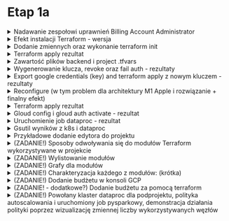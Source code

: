 # Etap 1a
<details>
  <summary>Nadawanie zespołowi uprawnień Billing Account Administrator </summary>
  
  ![img.png](figures/1a/dostep1.png)
  ![img.png](figures/1a/dostep2.png)
  ![img.png](figures/1a/dostep3.png)
  
</details>
<details>
  <summary>Efekt instalacji Terraform - wersja</summary>
  
  ![img.png](figures/1a/terraformwersja.png)
  
</details>
<details>
  <summary>Dodanie zmiennych oraz wykonanie terraform init</summary>
  
  ![img.png](figures/1a/zmienne_innit.png)
  
</details>

<details>
  <summary>Terraform apply rezultat</summary>
  
  ![img.png](figures/1a/apply.png)
  ![img.png](figures/1a/apply2.png)
  ![img.png](figures/1a/apply3.png)
  
</details>
<details>
  <summary>Zawartość plików backend i project .tfvars</summary>
  
  ![img.png](figures/1a/przypisanie_do_pliku_backend.png)
  ![img.png](figures/1a/file_project_pre_reconfigure.png)
  
</details>

<details>
  <summary>Wygenerowanie klucza, revoke oraz fail auth - rezultaty</summary>
  
  ![img.png](figures/1a/wygenerowanie_klucza.png)
  ![img.png](figures/1a/revoke.png)
  ![img.png](figures/1a/fail_auth.png)
  
</details>
<details>
  <summary>Export google credentials (key) and terraform apply z nowym kluczem - rezultaty</summary>
  
  ![img.png](figures/1a/export_credentials_and_apply.png)
  
</details>
<details>
  <summary>Reconfigure (w tym problem dla architektury M1 Apple i rozwiązanie + finalny efekt)</summary>
  
  ![img.png](figures/1a/reconfigure.png)
  ![img.png](figures/1a/reconfigure_rozwiazanie_problemu.png)
  ![img.png](figures/1a/reconfigure_rozwiazanie_problemu2.png)
  ![img.png](figures/1a/reconfigure_po_rozw_problemu.png)
  
</details>

<details>
  <summary>Terraform apply rezultat</summary>
  
  ![img.png](figures/1a/apply_variables_output.png)
  
</details>
<details>
  <summary>Gloud config i gloud auth activate - rezultat</summary>
  
  ![img.png](figures/1a/gcloud_config.png)
  ![img.png](figures/1a/gcloud_auth_activate.png)
  
</details>
<details>
  <summary>Uruchomienie job dataproc - rezultat</summary>
  
  ![img.png](figures/1a/run_dataproc_job.png)
  
</details>
<details>
  <summary>Gsutil wyników z k8s i dataproc</summary>
  
  ![img.png](figures/1a/gsutil_cat.png)
  ![img.png](figures/1a/gsutil_cat2.png)
  
</details>
<details>
  <summary>Przykładowe dodanie edytora do projektu</summary>
  
  ![img.png](figures/1a/dodanie_edytora1.png)
  
</details>
<details>
  <summary>(ZADANIE!) Sposoby odwoływania się do modułów Terraform wykorzystywane w projekcie</summary>
  
  Do 3 modułów odwołujemy się w projekcie w ten sam sposób - poprzez deklarację ich w pliku main.tf (folder główny) i wskazanie źródła np:
  ```
  module "dataproc-pyspark-job" {
  source         = "./modules/dataproc-pyspark-job"
  project_name   = var.project_name
  region         = var.region
  staging_bucket = google_storage_bucket.tbd-staging-bucket.name
  py_file        = "gs://${google_storage_bucket_object.pyspark_job_file.bucket}/${google_storage_bucket_object.pyspark_job_file.name}"
}
  ```
  Do modułu k8s-spark-operator odwołujemy się poprzez deklarację w pliku main.tf i wskazanie źródła (plików main.tf i innych.) jako repozytorium Github tj.
  ```
  module "k8s-spark-operator" {
  depends_on = [module.gke]
  source     = "github.com/biodatageeks/sequila-cloud-recipes.git?ref=0.1.2/modules/kubernetes/spark-on-k8s-operator"
  providers = {
    helm = helm.gke
  }
}
  ```
</details>
<details>
  <summary>(ZADANIE!) Wylistowanie modułów</summary>
  
  ![img.png](figures/1a/moduly_lista.png)
  
</details>
<details>
  <summary>(ZADANIE!) Grafy dla modułów</summary>
  
  ##Dla folderu głównego:
  ![img.png](figures/1a/zad6moduly/caly_graf_glowny.svg)
  ##Dla modułu data-generator:
  ![img.png](figures/1a/zad6moduly/datagenerator.svg)
  ##Dla modułu dataproc-pyspark-job:
  ![img.png](figures/1a/zad6moduly/dataproc.svg)
  ##Dla modułu gke:
  ![img.png](figures/1a/zad6moduly/gke.svg)
  ##Dla modułu k8s - dołączonego za pomocą linka do repozytorium Github:
  ![img.png](figures/1a/zad6moduly/k8s.svg)
  ##Graf dla folderu/podprojektu gcp_project
  ![img.png](figures/1a/zad6moduly/gcp_project_graph.svg)
  ##Graf dla folderu/podprojektu projekt3 (Wykorzystany w ostatnim zadaniu dot. polityki autoskalowania)
  ![img.png](figures/1a/zad6moduly/projekt3_graph.svg)
  
</details>
<details>
  <summary>(ZADANIE!) Charakteryzacja każdego z modułów: (krótka)</summary>

1)data-generator
Korzysta z 3 zasobów:
random_integer - do wygenerowania liczby z zakresu 100 - 5000
random_string - do wygenerowania losowego ciągu tekstu o wskazanej długości, korzysta z output z zasobu random_integer 
local_file - do tworzenia pliku o wskazanej zawartości (zapisu w systemie plików).

Moduł korzysta z lokalnych zmiennych do wygenerowania odpowiedniej zawartości pliku do zasobu local_file.
Wyjście z modułu to liczba lini w wygenerowanym pliku oraz jego nazwa/ścieżka.

2)dataproc-pyspark-job
Tworzenie klastra dataproc do uruchomienia odpowiedniego skryptu napisanego w języku Python wykorzystując Sparka(PySpark)

3)gke
Tworzenie klastra Google Kubernetes Engine do uruchomienia odpowiedniego skryptu napisanego w języku Python wykorzystując Sparka(PySpark).

4)k8s-spark-operator (pobierany z github)
Operator Kubernetes dla Apacha Spark wykorzystujący Helm - ma na celu sprawienie, określanie i uruchamianie aplikacji Spark w taki sposób aby było proste i idiomatyczne, jak uruchamianie innych obciążeń na Kubernetes. Wykorzystuje niestandardowe zasoby Kubernetes do określania, uruchamiania i wyświetlania stanu aplikacji Spark.
  
</details>
<details>
  <summary>(ZADANIE!) Dodanie budżetu w konsoli GCP</summary>
  
  ![img.png](figures/1a/budzet1.png)
  ![img.png](figures/1a/budzet2.png)
  ![img.png](figures/1a/budzet3.png)
  ![img.png](figures/1a/budzet4.png)
  
  Pokaz stanu budżetu po pewnym czasie:
  ![img.png](figures/1a/budzet5.png)
</details>
<details>
  <summary>(ZADANIE! - dodatkowe?) Dodanie budżetu za pomocą terraform</summary>
  
  Niżej przedstawione zostały problemy i wykorzystane rozwiązania:
  ![img.png](figures/1a/budzet_terraform/problem1.png)
  ![img.png](figures/1a/budzet_terraform/rozwiazanie1.png)
  ![img.png](figures/1a/budzet_terraform/problem2.png)
  ![img.png](figures/1a/budzet_terraform/rozwiazanie2.png)
  ![img.png](figures/1a/budzet_terraform/problem3.png)
  ![img.png](figures/1a/budzet_terraform/rozwiazanie3.png)
  
  Efekt ustawienia nowego budżetu:
  ![img.png](figures/1a/budzet_terraform/2budzety.png)
  
  Opis budżetu: (weryfikacja poprawności)
  ![img.png](figures/1a/budzet_terraform/budzet2opis1.png)
  ![img.png](figures/1a/budzet_terraform/budzet2opis2.png)
  
  Można zauważyć że budżet znika po terraform destroy ...
  ![img.png](figures/1a/budzet_terraform/budzet_po_destroy.png)
  
  Kod (dodatek do pliku main.tf - linie dopisane do pliku):
  
  ```
  ####### Dodanie budżetu wykorzystując terraform
data "google_billing_account" "account" {
  billing_account = var.billing_account
}


data "google_project" "project" {
}

resource "google_billing_budget" "budget" {
  billing_account = data.google_billing_account.account.id
  display_name    = "gcp_project2"

  budget_filter {
    projects = ["projects/${data.google_project.project.number}"]
    credit_types_treatment = "EXCLUDE_ALL_CREDITS"
  }

  amount {
    specified_amount {
      currency_code = "USD"
      units         = "50"
    }
  }
  

  threshold_rules {
    threshold_percent = 0.5
  }

  threshold_rules {
    threshold_percent = 0.8
  }

   threshold_rules {
    threshold_percent = 1.0
  }

  all_updates_rule {
    monitoring_notification_channels = [
      google_monitoring_notification_channel.notification_channel.id,
    ]
    disable_default_iam_recipients = false
    schema_version = 1

  }
}

resource "google_monitoring_notification_channel" "notification_channel" {
  display_name = "Example Notification Channel"
  type         = "email"

  labels = {
    email_address = "michaldao53@gmail.com"
  }
}
  ```
</details>

<details>
  <summary>(ZADANIE!) Powołany klaster dataproc dla podprojektu, polityka autoscalowania i uruchomiony job pysparkowy, demonstracja działania polityki poprzez wizualizację zmiennej liczby wykorzystywanych węzłów</summary>
  
  Udzielenie pozwolenia na monitorowanie
  ![img.png](figures/1a/zad8/pozwolenie_na_monitorowanie.png)
  
  Zauważyć można zmieniającą się liczbę wykorzystanych węzłów
  ![img.png](figures/1a/zad8/metryka.png)
  
  Kod main.tf i na końcu variables.tf:
  
  ```
  locals {
  project = "${var.tbd_semester}-${var.group_id}"
}
provider "google" {
  project = local.project
  region  = var.region
}
resource "google_dataproc_cluster" "mycluster" {
  name   = "dproc-cluster-unique-name"
  region = var.region
  cluster_config {
    autoscaling_config {
      policy_uri = google_dataproc_autoscaling_policy.asp.name
    }
    worker_config {
      num_instances    =  4
      disk_config {
        boot_disk_size_gb = 30
        num_local_ssds    = 1
      }
    }
}
}


resource "google_dataproc_autoscaling_policy" "asp" {
  policy_id = "dataproc-policy"
  location  = var.region

  worker_config {
    min_instances = 2
    max_instances = 20
  }
  secondary_worker_config {
    min_instances=0
    max_instances = 4
    
  }
  basic_algorithm {
    yarn_config {
      graceful_decommission_timeout = "30s"

      scale_up_factor   = 0.5
      scale_down_factor = 0.5
    }
  }
}




# Submit an example spark job to a dataproc cluster
resource "google_dataproc_job" "spark" {
  region       = google_dataproc_cluster.mycluster.region
  force_delete = true
  placement {
    cluster_name = google_dataproc_cluster.mycluster.name
  }

  spark_config {
    main_class    = "org.apache.spark.examples.SparkPi"
    jar_file_uris = ["file:///usr/lib/spark/examples/jars/spark-examples.jar"]
    args          = ["220000"]

    properties = {
      "spark.logConf" = "true"
    }

    logging_config {
      driver_log_levels = {
        "root" = "INFO"
      }
    }
  }
}

# Submit an example pyspark job to a dataproc cluster
resource "google_dataproc_job" "pyspark" {
  region       = google_dataproc_cluster.mycluster.region
  force_delete = true
  placement {
    cluster_name = google_dataproc_cluster.mycluster.name
  }

  pyspark_config {
    main_python_file_uri = "gs://dataproc-examples-2f10d78d114f6aaec76462e3c310f31f/src/pyspark/hello-world/hello-world.py"
    properties = {
      "spark.logConf" = "true"
    }
  }
}

# Check out current state of the jobs
output "spark_status" {
  value = google_dataproc_job.spark.status[0].state
}

output "pyspark_status" {
  value = google_dataproc_job.pyspark.status[0].state
}

### variables.tf
variable "tbd_semester" {
  type        = string
  description = "TBD semester"
}
variable "group_id" {
  type        = number
  description = "TBD project group id"
}
variable "billing_account" {
  type        = string
  description = "Billing account a project is attached to"
}
variable "region" {
  type        = string
  description = "GCP region"
}

  ```
  
</details>
